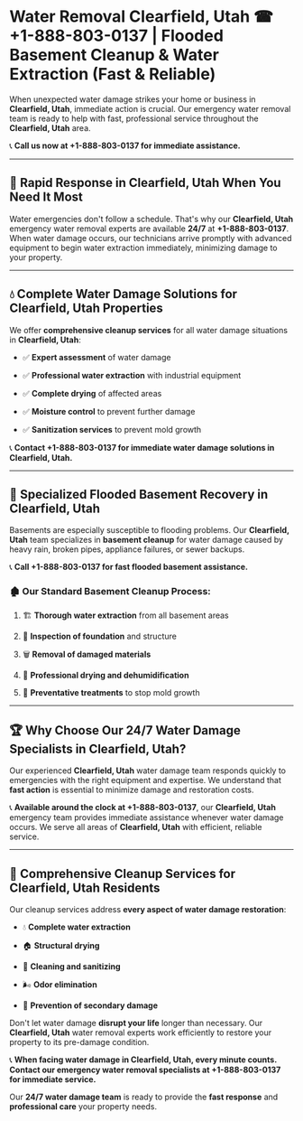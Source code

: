 # Water Removal Clearfield, Utah ☎ +1-888-803-0137 | Flooded Basement Cleanup & Water Extraction (Fast & Reliable)

When unexpected water damage strikes your home or business in **Clearfield, Utah**, immediate action is crucial. Our emergency water removal team is ready to help with fast, professional service throughout the **Clearfield, Utah** area. 

📞 **Call us now at +1-888-803-0137 for immediate assistance.**

---

## 🚀 Rapid Response in Clearfield, Utah When You Need It Most

Water emergencies don't follow a schedule. That's why our **Clearfield, Utah** emergency water removal experts are available **24/7** at **+1-888-803-0137**. When water damage occurs, our technicians arrive promptly with advanced equipment to begin water extraction immediately, minimizing damage to your property.

---

## 💧 Complete Water Damage Solutions for Clearfield, Utah Properties

We offer **comprehensive cleanup services** for all water damage situations in **Clearfield, Utah**:

- ✅ **Expert assessment** of water damage  
- ✅ **Professional water extraction** with industrial equipment  
- ✅ **Complete drying** of affected areas  
- ✅ **Moisture control** to prevent further damage  
- ✅ **Sanitization services** to prevent mold growth  

📞 **Contact +1-888-803-0137 for immediate water damage solutions in Clearfield, Utah.**

---

## 🌊 Specialized Flooded Basement Recovery in Clearfield, Utah

Basements are especially susceptible to flooding problems. Our **Clearfield, Utah** team specializes in **basement cleanup** for water damage caused by heavy rain, broken pipes, appliance failures, or sewer backups. 

📞 **Call +1-888-803-0137 for fast flooded basement assistance.**

### 🏚️ Our Standard Basement Cleanup Process:
1. 🏗️ **Thorough water extraction** from all basement areas  
2. 🔎 **Inspection of foundation** and structure  
3. 🗑️ **Removal of damaged materials**  
4. 💨 **Professional drying and dehumidification**  
5. 🚫 **Preventative treatments** to stop mold growth  

---

## 🏆 Why Choose Our 24/7 Water Damage Specialists in Clearfield, Utah?

Our experienced **Clearfield, Utah** water damage team responds quickly to emergencies with the right equipment and expertise. We understand that **fast action** is essential to minimize damage and restoration costs.

📞 **Available around the clock at +1-888-803-0137**, our **Clearfield, Utah** emergency team provides immediate assistance whenever water damage occurs. We serve all areas of **Clearfield, Utah** with efficient, reliable service.

---

## 🧹 Comprehensive Cleanup Services for Clearfield, Utah Residents

Our cleanup services address **every aspect of water damage restoration**:

- 💧 **Complete water extraction**  
- 🏠 **Structural drying**  
- 🧼 **Cleaning and sanitizing**  
- 🌬️ **Odor elimination**  
- 🚫 **Prevention of secondary damage**  

Don't let water damage **disrupt your life** longer than necessary. Our **Clearfield, Utah** water removal experts work efficiently to restore your property to its pre-damage condition.

📞 **When facing water damage in Clearfield, Utah, every minute counts. Contact our emergency water removal specialists at +1-888-803-0137 for immediate service.**

Our **24/7 water damage team** is ready to provide the **fast response** and **professional care** your property needs.
